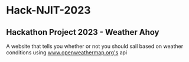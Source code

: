 # Hack-NJIT-2023
## Hackathon Project 2023 - Weather Ahoy
A website that tells you whether or not you should sail based on weather conditions using www.openweathermap.org's api
